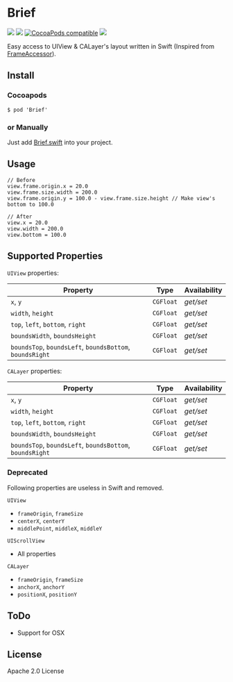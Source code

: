 # Brief

[![](https://img.shields.io/badge/iOS-7.0%2B-blue.svg)]() 
[![](https://img.shields.io/badge/Swift-1.2-blue.svg)]()
[![CocoaPods compatible](https://img.shields.io/badge/CocoaPods-compatible-4BC51D.svg)](https://github.com/CocoaPods/CocoaPods) 
[![](https://img.shields.io/badge/license-Apache%202.0-lightgrey.svg)]()

Easy access to UIView &amp; CALayer's layout written in Swift (Inspired from [FrameAccessor](https://github.com/AlexDenisov/FrameAccessor)).

## Install

### Cocoapods

```
$ pod 'Brief'
```

### or Manually

Just add [Brief.swift](Brief/Brief.swift) into your project.

## Usage
```
// Before
view.frame.origin.x = 20.0
view.frame.size.width = 200.0
view.frame.origin.y = 100.0 - view.frame.size.height // Make view's bottom to 100.0

// After 
view.x = 20.0
view.width = 200.0
view.bottom = 100.0
```

## Supported Properties

`UIView` properties:

Property | Type | Аvailability
--- | --- | ---
`x`, `y` | `CGFloat` | *get/set*
`width`, `height` | `CGFloat` | *get/set*
`top`, `left`, `bottom`, `right` | `CGFloat` | *get/set*
`boundsWidth`, `boundsHeight` | `CGFloat` | *get/set*
`boundsTop`, `boundsLeft`, `boundsBottom`, `boundsRight` | `CGFloat` | *get/set*

`CALayer` properties:

Property | Type | Аvailability
--- | --- | ---
`x`, `y` | `CGFloat` | *get/set*
`width`, `height` | `CGFloat` | *get/set*
`top`, `left`, `bottom`, `right` | `CGFloat` | *get/set*
`boundsWidth`, `boundsHeight` | `CGFloat` | *get/set*
`boundsTop`, `boundsLeft`, `boundsBottom`, `boundsRight` | `CGFloat` | *get/set*

### Deprecated

Following properties are useless in Swift and removed.

`UIView`
- `frameOrigin`, `frameSize`
- `centerX`, `centerY`
- `middlePoint`, `middleX`, `middleY`

`UIScrollView`
- All properties

`CALayer`
- `frameOrigin`, `frameSize`
- `anchorX`, `anchorY`
- `positionX`, `positionY`

## ToDo
- Support for OSX

## License
Apache 2.0 License
